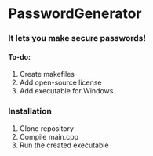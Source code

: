 # PasswordGenerator
### It lets you make secure passwords!

#### To-do:
1. Create makefiles
2. Add open-source license
3. Add executable for Windows

### Installation
1. Clone repository
2. Compile main.cpp
3. Run the created executable
